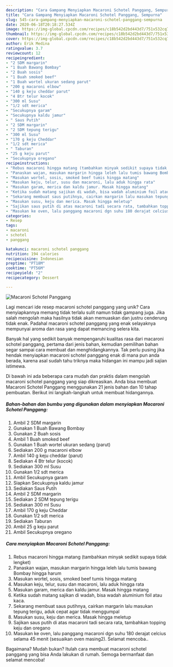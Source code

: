 ```yaml
---
description: "Cara Gampang Menyiapkan Macaroni Schotel Panggang, Sempurna"
title: "Cara Gampang Menyiapkan Macaroni Schotel Panggang, Sempurna"
slug: 545-cara-gampang-menyiapkan-macaroni-schotel-panggang-sempurna
date: 2020-06-18T20:18:27.534Z
image: https://img-global.cpcdn.com/recipes/c18b542d2bd443d7/751x532cq70/macaroni-schotel-panggang-foto-resep-utama.jpg
thumbnail: https://img-global.cpcdn.com/recipes/c18b542d2bd443d7/751x532cq70/macaroni-schotel-panggang-foto-resep-utama.jpg
cover: https://img-global.cpcdn.com/recipes/c18b542d2bd443d7/751x532cq70/macaroni-schotel-panggang-foto-resep-utama.jpg
author: Erik Medina
ratingvalue: 3.7
reviewcount: 12
recipeingredient:
- "2 SDM margarin"
- "1 Buah Bawang Bombay"
- "2 Buah sosis"
- "1 Buah smoked beef"
- "1 Buah wortel ukuran sedang parut"
- "200 g macaroni elbow"
- "140 g keju cheddar parut"
- "4 Btr telur kocok"
- "300 ml Susu"
- "1/2 sdt merica"
- "Secukupnya garam"
- "Secukupnya kaldu jamur"
- " Saus Putih"
- "2 SDM margarin"
- "2 SDM tepung terigu"
- "300 ml Susu"
- "170 g keju Cheddar"
- "1/2 sdt merica"
- " Taburan"
- "25 g keju parut"
- "Secukupnya oregano"
recipeinstructions:
- "Rebus macaroni hingga matang (tambahkan minyak sedikit supaya tidak lengket)"
- "Panaskan wajan, masukan margarin hingga leleh lalu tumis bawang Bombay hingga harum"
- "Masukan wortel, sosis, smoked beef tumis hingga matang"
- "Masukan keju, telur, susu dan macaroni, lalu aduk hingga rata"
- "Masukan garam, merica dan kaldu jamur. Masak hingga matang"
- "Ketika sudah matang sajikan di wadah, bisa wadah aluminium foil atau kaca."
- "Sekarang membuat saus putihnya, cairkan margarin lalu masukan tepung terigu, aduk cepat agar tidak menggumpal"
- "Masukan susu, keju dan merica. Masak hingga meletup"
- "Sajikan saus putih di atas macaroni tadi secara rata, tambahkan topping keju dan oregano"
- "Masukan ke oven, lalu panggang macaroni dgn suhu 180 derajat celcius selama 45 menit (sesuaikan oven masing2). Selamat mencoba.."
categories:
- Resep
tags:
- macaroni
- schotel
- panggang

katakunci: macaroni schotel panggang 
nutrition: 194 calories
recipecuisine: Indonesian
preptime: "PT18M"
cooktime: "PT56M"
recipeyield: "2"
recipecategory: Dessert

---
```



![Macaroni Schotel Panggang](https://img-global.cpcdn.com/recipes/c18b542d2bd443d7/751x532cq70/macaroni-schotel-panggang-foto-resep-utama.jpg)

Lagi mencari ide resep macaroni schotel panggang yang unik? Cara menyiapkannya memang tidak terlalu sulit namun tidak gampang juga. Jika salah mengolah maka hasilnya tidak akan memuaskan dan justru cenderung tidak enak. Padahal macaroni schotel panggang yang enak selayaknya mempunyai aroma dan rasa yang dapat memancing selera kita.



Banyak hal yang sedikit banyak mempengaruhi kualitas rasa dari macaroni schotel panggang, pertama dari jenis bahan, kemudian pemilihan bahan segar sampai cara membuat dan menghidangkannya. Tak perlu pusing jika hendak menyiapkan macaroni schotel panggang enak di mana pun anda berada, karena asal sudah tahu triknya maka hidangan ini mampu jadi sajian istimewa.


Di bawah ini ada beberapa cara mudah dan praktis dalam mengolah macaroni schotel panggang yang siap dikreasikan. Anda bisa membuat Macaroni Schotel Panggang menggunakan 21 jenis bahan dan 10 tahap pembuatan. Berikut ini langkah-langkah untuk membuat hidangannya.

<!--inarticleads1-->

##### Bahan-bahan dan bumbu yang digunakan dalam menyiapkan Macaroni Schotel Panggang:

1. Ambil 2 SDM margarin
1. Gunakan 1 Buah Bawang Bombay
1. Gunakan 2 Buah sosis
1. Ambil 1 Buah smoked beef
1. Gunakan 1 Buah wortel ukuran sedang (parut)
1. Sediakan 200 g macaroni elbow
1. Ambil 140 g keju cheddar (parut)
1. Sediakan 4 Btr telur (kocok)
1. Sediakan 300 ml Susu
1. Gunakan 1/2 sdt merica
1. Ambil Secukupnya garam
1. Siapkan Secukupnya kaldu jamur
1. Sediakan  Saus Putih
1. Ambil 2 SDM margarin
1. Sediakan 2 SDM tepung terigu
1. Sediakan 300 ml Susu
1. Ambil 170 g keju Cheddar
1. Gunakan 1/2 sdt merica
1. Sediakan  Taburan
1. Ambil 25 g keju parut
1. Ambil Secukupnya oregano




<!--inarticleads2-->

##### Cara menyiapkan Macaroni Schotel Panggang:

1. Rebus macaroni hingga matang (tambahkan minyak sedikit supaya tidak lengket)
1. Panaskan wajan, masukan margarin hingga leleh lalu tumis bawang Bombay hingga harum
1. Masukan wortel, sosis, smoked beef tumis hingga matang
1. Masukan keju, telur, susu dan macaroni, lalu aduk hingga rata
1. Masukan garam, merica dan kaldu jamur. Masak hingga matang
1. Ketika sudah matang sajikan di wadah, bisa wadah aluminium foil atau kaca.
1. Sekarang membuat saus putihnya, cairkan margarin lalu masukan tepung terigu, aduk cepat agar tidak menggumpal
1. Masukan susu, keju dan merica. Masak hingga meletup
1. Sajikan saus putih di atas macaroni tadi secara rata, tambahkan topping keju dan oregano
1. Masukan ke oven, lalu panggang macaroni dgn suhu 180 derajat celcius selama 45 menit (sesuaikan oven masing2). Selamat mencoba..




Bagaimana? Mudah bukan? Itulah cara membuat macaroni schotel panggang yang bisa Anda lakukan di rumah. Semoga bermanfaat dan selamat mencoba!
